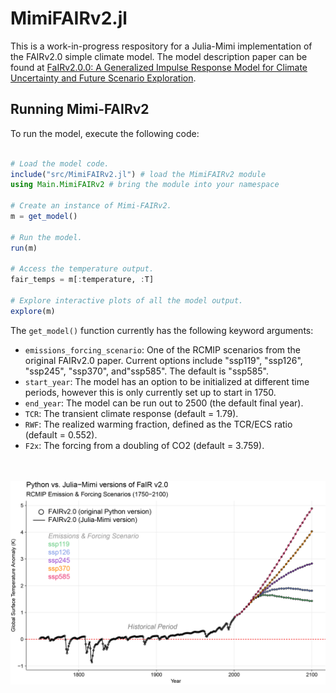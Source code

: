 # MimiFAIRv2.jl

This is a work-in-progress respository for a Julia-Mimi implementation of the FAIRv2.0 simple climate model. The model description paper can be found at [FaIRv2.0.0: A Generalized Impulse Response Model for Climate Uncertainty and Future Scenario Exploration](https://gmd.copernicus.org/articles/14/3007/2021/gmd-14-3007-2021.html). 

## Running Mimi-FAIRv2
To run the model, execute the following code:

```julia

# Load the model code.
include("src/MimiFAIRv2.jl") # load the MimiFAIRv2 module
using Main.MimiFAIRv2 # bring the module into your namespace

# Create an instance of Mimi-FAIRv2.
m = get_model() 

# Run the model.
run(m)

# Access the temperature output.
fair_temps = m[:temperature, :T]

# Explore interactive plots of all the model output.
explore(m)
```

The `get_model()` function currently has the following keyword arguments:  

* `emissions_forcing_scenario`: One of the RCMIP scenarios from the original FAIRv2.0 paper. Current options include "ssp119", "ssp126", "ssp245", "ssp370", and"ssp585". The default is "ssp585".  
* `start_year`: The model has an option to be initialized at different time periods, however this is only currently set up to start in 1750.
* `end_year`: The model can be run out to 2500 (the default final year).  
* `TCR`: The transient climate response (default = 1.79).  
* `RWF`: The realized warming fraction, defined as the TCR/ECS ratio (default = 0.552).  
* `F2x`: The forcing from a doubling of CO2 (default = 3.759).  

\
\
![Python vs. Julia temperature comparison](https://github.com/FrankErrickson/MimiFAIRv2.jl/blob/main/data/python_replication_data/Python_Mimi_FAIR2_temperature_comparison.png)